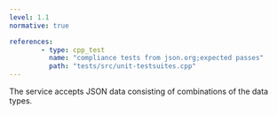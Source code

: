 ```yaml
---
level: 1.1
normative: true

references:
        - type: cpp_test
          name: "compliance tests from json.org;expected passes"
          path: "tests/src/unit-testsuites.cpp"
---
```


The service accepts JSON data consisting of combinations of the data types.